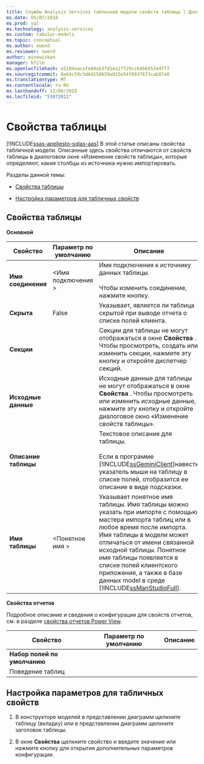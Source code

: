 ```yaml
---
title: Службы Analysis Services табличной модели свойств таблицы | Документация Майкрософт
ms.date: 05/07/2018
ms.prod: sql
ms.technology: analysis-services
ms.custom: tabular-models
ms.topic: conceptual
ms.author: owend
ms.reviewer: owend
author: minewiskan
manager: kfile
ms.openlocfilehash: e5104eacafe60ab3fd1ea1ff29cc64b8453e4ff7
ms.sourcegitcommit: 8a64c59c5d84150659a015e54f8937673cab87a0
ms.translationtype: MT
ms.contentlocale: ru-RU
ms.lasthandoff: 12/08/2018
ms.locfileid: "53072011"
---
```

# <a name="table-properties"></a>Свойства таблицы 
[!INCLUDE[ssas-appliesto-sqlas-aas](../../includes/ssas-appliesto-sqlas-aas.md)]
  В этой статье описаны свойства табличной модели. Описанные здесь свойства отличаются от свойств таблицы в диалоговом окне «Изменение свойств таблицы», которые определяют, какие столбцы из источника нужно импортировать.  
  
 Разделы данной темы:  
  
-   [Свойства таблицы](#bkmk_properties)  
  
-   [Настройка параметров для табличных свойств](#bkmk_config_prop)  
  
##  <a name="bkmk_properties"></a> Свойства таблицы  
 **Основной**  
  
|Свойство|Параметр по умолчанию|Описание|  
|--------------|---------------------|-----------------|  
|**Имя соединения**|\<Имя подключения >|Имя подключения к источнику данных таблицы.<br /><br /> Чтобы изменить соединение, нажмите кнопку.|  
|**Скрыта**|False|Указывает, является ли таблица скрытой при выводе отчета о списке полей клиента.|  
|**Секции**||Секции для таблицы не могут отображаться в окне **Свойства** . Чтобы просмотреть, создать или изменить секции, нажмите эту кнопку и откройте диспетчер секций.|  
|**Исходные данные**||Исходные данные для таблицы не могут отображаться в окне **Свойства** . Чтобы просмотреть или изменить исходные данные, нажмите эту кнопку и откройте диалоговое окно «Изменение свойств таблицы».|  
|**Описание таблицы**||Текстовое описание для таблицы.<br /><br /> Если в программе [!INCLUDE[ssGeminiClient](../../includes/ssgeminiclient-md.md)]навести указатель мыши на таблицу в списке полей, отобразится ее описание в виде подсказки.|  
|**Имя таблицы**|\<Понятное имя >|Указывает понятное имя таблицы. Имя таблицы можно указать при импорте с помощью мастера импорта таблиц или в любое время после импорта. Имя таблицы в модели может отличаться от имени связанной исходной таблицы. Понятное имя таблицы появляется в списке полей клиентского приложения, а также в базе данных model в среде [!INCLUDE[ssManStudioFull](../../includes/ssmanstudiofull-md.md)].|  
  
 **Свойства отчетов**  
  
 Подробное описание и сведения о конфигурации для свойств отчетов, см. в разделе [свойства отчетов Power View](../../analysis-services/tabular-models/power-view-reporting-properties-ssas-tabular.md).  
  
|Свойство|Параметр по умолчанию|Описание|  
|--------------|---------------------|-----------------|  
|**Набор полей по умолчанию**|||  
|Поведение таблиц|||  
  
##  <a name="bkmk_config_prop"></a> Настройка параметров для табличных свойств  
  
1.  В конструкторе моделей в представлении диаграмм щелкните таблицу (вкладку) или в представлении диаграмм щелкните заголовок таблицы.  
  
2.  В окне **Свойства** щелкните свойство и введите значение или нажмите кнопку для открытия дополнительных параметров конфигурации.  
  
  

